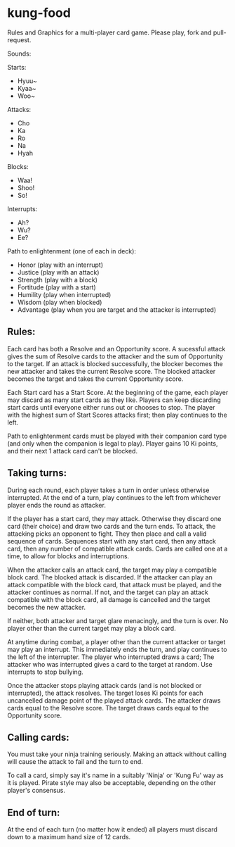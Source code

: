 kung-food
=========

Rules and Graphics for a multi-player card game. Please play, fork and pull-request.

Sounds:

Starts:
* Hyuu~
* Kyaa~
* Woo~

Attacks:
* Cho
* Ka
* Ro
* Na
* Hyah

Blocks:
* Waa!
* Shoo!
* So!

Interrupts:
* Ah?
* Wu?
* Ee?

Path to enlightenment (one of each in deck):
* Honor (play with an interrupt)
* Justice (play with an attack)
* Strength (play with a block)
* Fortitude (play with a start)
* Humility (play when interrupted)
* Wisdom (play when blocked)
* Advantage (play when you are target and the attacker is interrupted)

Rules:
------
Each card has both a Resolve and an Opportunity score. A sucessful attack
gives the sum of Resolve cards to the attacker and the sum of Opportunity
to the target. If an attack is blocked successfully, the blocker becomes
the new attacker and takes the current Resolve score. The blocked attacker
becomes the target and takes the current Opportunity score.

Each Start card has a Start Score. At the beginning of the game, each
player may discard as many start cards as they like. Players can keep
discarding start cards until everyone either runs out or chooses to stop.
The player with the highest sum of Start Scores attacks first; then play
continues to the left.

Path to enlightenment cards must be played with their companion card type
(and only when the companion is legal to play). Player gains 10 Ki points,
and their next 1 attack card can't be blocked.

Taking turns:
-------------
During each round, each player takes a turn in order unless otherwise
interrupted. At the end of a turn, play continues to the left from whichever
player ends the round as attacker.

If the player has a start card, they may attack. Otherwise they discard one
card (their choice) and draw two cards and the turn ends. To attack, the
attacking picks an opponent to fight. They then place and call a valid
sequence of cards. Sequences start with any start card, then any attack card,
then any number of compatible attack cards. Cards are called one at a time,
to allow for blocks and interruptions.

When the attacker calls an attack card, the target may play a compatible block
card. The blocked attack is discarded. If the attacker can play an attack
compatible with the block card, that attack must be played, and the attacker
continues as normal. If not, and the target can play an attack compatible with
the block card, all damage is cancelled and the target becomes the new attacker.

If neither, both attacker and target glare menacingly, and the turn is over.
No player other than the current target may play a block card.

At anytime during combat, a player other than the current attacker or target may
play an interrupt. This immediately ends the turn, and play continues to the
left of the interrupter. The player who interrupted draws a card; The attacker
who was interrupted gives a card to the target at random.
Use interrupts to stop bullying.

Once the attacker stops playing attack cards (and is not blocked or interrupted),
the attack resolves. The target loses Ki points for each uncancelled damage point
of the played attack cards. The attacker draws cards equal to the Resolve score.
The target draws cards equal to the Opportunity score.

Calling cards:
--------------
You must take your ninja training seriously. Making an attack without calling
will cause the attack to fail and the turn to end.

To call a card, simply say it's name in a suitably 'Ninja' or 'Kung Fu' way as
it is played. Pirate style may also be acceptable, depending on the other
player's consensus.

End of turn:
------------
At the end of each turn (no matter how it ended) all players must discard
down to a maximum hand size of 12 cards.

